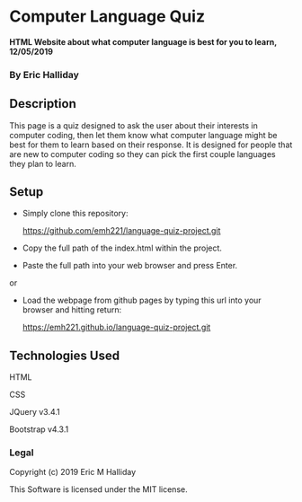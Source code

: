 # Computer Language Quiz

#### HTML Website about what computer language is best for you to learn, 12/05/2019

### By Eric Halliday

## Description

 This page is a quiz designed to ask the user about their interests in computer coding, then let them know what computer language might be best for them to learn based on their response. It is designed for people that are new to computer coding so they can pick the first couple languages they plan to learn.

## Setup

  * Simply clone this repository:

    https://github.com/emh221/language-quiz-project.git

  * Copy the full path of the index.html within the project.

  * Paste the full path into your web browser and press Enter.

  or

  * Load the webpage from github pages by typing this url into your browser and hitting return:

    https://emh221.github.io/language-quiz-project.git

## Technologies Used

  HTML

  CSS

  JQuery v3.4.1

  Bootstrap v4.3.1

### Legal

  Copyright (c) 2019 Eric M Halliday

  This Software is licensed under the MIT license.
